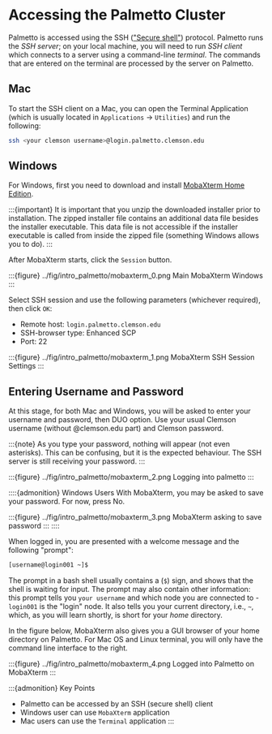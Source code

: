 # Accessing the Palmetto Cluster

Palmetto is accessed using the SSH (["Secure shell"](https://en.wikipedia.org/wiki/Ssh_(Secure_Shell))) protocol. Palmetto runs the *SSH server*; on your local machine, you will need to run *SSH client* which connects to a server using a command-line *terminal*. The commands that are entered on the terminal are processed by the server on Palmetto.

## Mac

To start the SSH client on a Mac, you can open the Terminal Application (which is usually located in `Applications` &rarr; `Utilities`) and run the following:

```bash
ssh <your clemson username>@login.palmetto.clemson.edu
```

## Windows

For Windows, first you need to download and install
[MobaXterm Home Edition](https://mobaxterm.mobatek.net/download.html).

:::{important}
It is important that you unzip the downloaded installer prior to installation.
The zipped installer file contains an additional data file besides the installer
executable. This data file is not accessible if the installer executable is
called from inside the zipped file (something Windows allows you to do).
:::

After MobaXterm starts, click the `Session` button.

:::{figure} ../fig/intro_palmetto/mobaxterm_0.png
Main MobaXterm Windows
:::


Select SSH session and use the following parameters (whichever required), then click `OK`:

* Remote host: `login.palmetto.clemson.edu`
* SSH-browser type: Enhanced SCP
* Port: 22

:::{figure} ../fig/intro_palmetto/mobaxterm_1.png
MobaXterm SSH Session Settings
:::

## Entering Username and Password

At this stage, for both Mac and Windows, you will be asked to enter your username
and password, then DUO option. Use your usual Clemson username (without @clemson.edu part) and Clemson
password.

:::{note}
As you type your password, nothing will appear (not even asterisks). This can be confusing, but it
is the expected behaviour. The SSH server is still receiving your password.
:::

:::{figure} ../fig/intro_palmetto/mobaxterm_2.png
Logging into palmetto
:::

::::{admonition} Windows Users
With MobaXterm, you may be asked to save your password.  For now, press No.

:::{figure} ../fig/intro_palmetto/mobaxterm_3.png
MobaXterm asking to save password
:::
::::

When logged in,
you are presented with a welcome message
and the following "prompt":

~~~bash
[username@login001 ~]$
~~~

The prompt in a bash shell usually
contains a (`$`) sign,
and shows that the shell is waiting for input.
The prompt may also contain other information:
this prompt tells you `your username` and which node
you are connected to -
`login001` is the "login" node.
It also tells you your current directory,
i.e., `~`, which, as you will learn shortly,
is short for your *home* directory.

In the figure below, MobaXterm also gives you a GUI browser of your home
directory on Palmetto. For Mac OS and Linux terminal, you will only have the
command line interface to the right.


:::{figure} ../fig/intro_palmetto/mobaxterm_4.png
Logged into Palmetto on MobaXterm
:::

:::{admonition} Key Points
- Palmetto can be accessed by an SSH (secure shell) client
- Windows user can use `MobaXterm` application
- Mac users can use the `Terminal` application
:::

